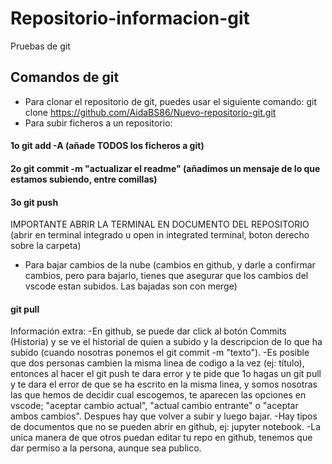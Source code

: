 # Repositorio-informacion-git
Pruebas de git
## Comandos de git
- Para clonar el repositorio de git, puedes usar el siguiente comando:
git clone https://github.com/AidaBS86/Nuevo-repositorio-git.git
- Para subir ficheros a un repositorio:
#### 1o git add -A (añade TODOS los ficheros a git)
#### 2o git commit -m "actualizar el readme" (añadimos un mensaje de lo que estamos subiendo, entre comillas)
#### 3o git push
IMPORTANTE ABRIR LA TERMINAL EN DOCUMENTO DEL REPOSITORIO (abrir en terminal integrado u open in integrated terminal, boton derecho sobre la carpeta)
- Para bajar cambios de la nube (cambios en github, y darle a confirmar cambios, pero para bajarlo, tienes que asegurar que los cambios del vscode estan subidos. Las bajadas son con merge)
#### git pull










Información extra:
-En github, se puede dar click al botón Commits (Historia) y se ve el historial de quien a subido y la descripcion de lo que ha subido (cuando nosotras ponemos el git commit -m "texto").
-Es posible que dos personas cambien la misma linea de codigo a la vez (ej: título), entonces al hacer el git push te dara error y te pide que 1o hagas un git pull y te dara el error de que se ha escrito en la misma linea, y somos nosotras las que hemos de decidir cual escogemos, te aparecen las opciones en vscode; "aceptar cambio actual", "actual cambio entrante" o "aceptar ambos cambios". Despues  hay que volver a subir y luego bajar.
-Hay tipos de documentos que no se pueden abrir en github, ej: jupyter notebook.
-La unica manera de que otros puedan editar tu repo en github, tenemos que dar permiso a la persona, aunque sea publico.


